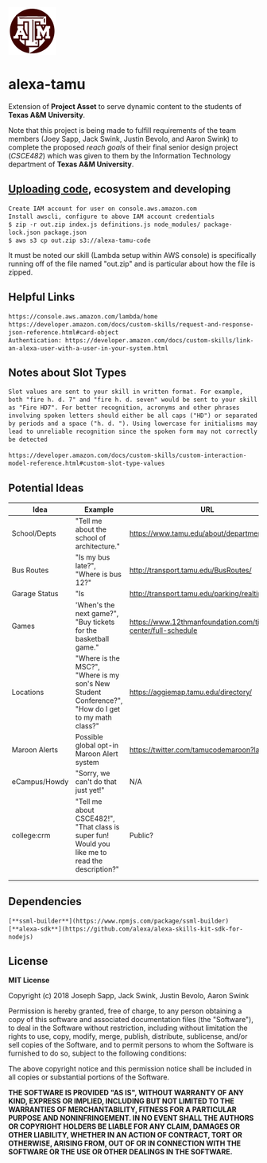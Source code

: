 
![alexa-tamu logo](/logo.png)
# alexa-tamu
Extension of **Project Asset** to serve dynamic content to the students of **Texas A&M University**.

Note that this project is being made to fulfill requirements of the team members (Joey Sapp, Jack Swink, Justin Bevolo, and Aaron Swink) to complete the proposed *reach goals* of their final senior design project (*CSCE482*) which was given to them by the Information Technology department of **Texas A&M University**.

## [Uploading code](https://blog.seanssmith.com/posts/alexa-s3-upload.html), ecosystem and developing
```
Create IAM account for user on console.aws.amazon.com
Install awscli, configure to above IAM account credentials
$ zip -r out.zip index.js definitions.js node_modules/ package-lock.json package.json  
$ aws s3 cp out.zip s3://alexa-tamu-code
```
It must be noted our skill (Lambda setup within AWS console) is specifically running off of the file named "out.zip" and is particular about how the file is zipped.

## Helpful Links 
```
https://console.aws.amazon.com/lambda/home
https://developer.amazon.com/docs/custom-skills/request-and-response-json-reference.html#card-object
Authentication: https://developer.amazon.com/docs/custom-skills/link-an-alexa-user-with-a-user-in-your-system.html
```

## Notes about Slot Types
```
Slot values are sent to your skill in written format. For example, both "fire h. d. 7" and "fire h. d. seven" would be sent to your skill as "Fire HD7". For better recognition, acronyms and other phrases involving spoken letters should either be all caps ("HD") or separated by periods and a space ("h. d. "). Using lowercase for initialisms may lead to unreliable recognition since the spoken form may not correctly be detected

https://developer.amazon.com/docs/custom-skills/custom-interaction-model-reference.html#custom-slot-type-values
```

## Potential Ideas
| Idea          | Example                                                                                            | URL                                                           |
|---------------|----------------------------------------------------------------------------------------------------|---------------------------------------------------------------|
| School/Depts  | "Tell me about the school of architecture."                                                        | https://www.tamu.edu/about/departments.html                   |
| Bus Routes    | "Is my bus late?", "Where is bus 12?"                                                              | http://transport.tamu.edu/BusRoutes/                          |
| Garage Status | "Is                                                                                                | http://transport.tamu.edu/parking/realtime.aspx               |
| Games         | 'When's the next game?", "Buy tickets for the basketball game."                                    | https://www.12thmanfoundation.com/ticket-center/full-schedule |
| Locations     | "Where is the MSC?", "Where is my son's New Student Conference?", "How do I get to my math class?" | https://aggiemap.tamu.edu/directory/                          |
| Maroon Alerts | Possible global opt-in Maroon Alert system                                                         | https://twitter.com/tamucodemaroon?lang=en                    |
| eCampus/Howdy | "Sorry, we can't do that just yet!"                                                                | N/A                                                           |
| college:crm   | "Tell me about CSCE482!", "That class is super fun! Would you like me to read the description?"    | Public?                                                       |
|               |                                                                                                    |                                                               |
|               |                                                                                                    |                                                               |

## Dependencies 
```
[**ssml-builder**](https://www.npmjs.com/package/ssml-builder)
[**alexa-sdk**](https://github.com/alexa/alexa-skills-kit-sdk-for-nodejs)
```

## License
**MIT License**

Copyright (c) 2018 Joseph Sapp, Jack Swink, Justin Bevolo, Aaron Swink

Permission is hereby granted, free of charge, to any person obtaining a copy
of this software and associated documentation files (the "Software"), to deal
in the Software without restriction, including without limitation the rights
to use, copy, modify, merge, publish, distribute, sublicense, and/or sell
copies of the Software, and to permit persons to whom the Software is
furnished to do so, subject to the following conditions:

The above copyright notice and this permission notice shall be included in all
copies or substantial portions of the Software.

**THE SOFTWARE IS PROVIDED "AS IS", WITHOUT WARRANTY OF ANY KIND, EXPRESS OR
IMPLIED, INCLUDING BUT NOT LIMITED TO THE WARRANTIES OF MERCHANTABILITY,
FITNESS FOR A PARTICULAR PURPOSE AND NONINFRINGEMENT. IN NO EVENT SHALL THE
AUTHORS OR COPYRIGHT HOLDERS BE LIABLE FOR ANY CLAIM, DAMAGES OR OTHER
LIABILITY, WHETHER IN AN ACTION OF CONTRACT, TORT OR OTHERWISE, ARISING FROM,
OUT OF OR IN CONNECTION WITH THE SOFTWARE OR THE USE OR OTHER DEALINGS IN THE
SOFTWARE.**
